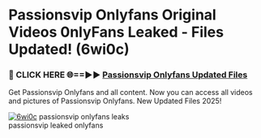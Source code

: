 # Passionsvip Onlyfans Original Videos 0nlyFans Leaked - Files Updated! (6wi0c)

<h3>🔴 CLICK HERE 🌐==►► <a href="https://tinyurl.com/4seja8ks" rel="nofollow">Passionsvip Onlyfans Updated Files</a></h3>

Get Passionsvip Onlyfans and all content. Now you can access all videos and pictures of Passionsvip Onlyfans. New Updated Files 2025!

[![6wi0c](https://i.imgur.com/EWjZXRe.gif)](https://tinyurl.com/4seja8ks)
passionsvip onlyfans leaks<br>
passionsvip leaked onlyfans